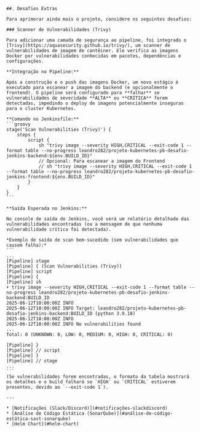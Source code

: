     ##. Desafios Extras

    Para aprimorar ainda mais o projeto, considere os seguintes desafios:

    ### Scanner de Vulnerabilidades (Trivy)

    Para adicionar uma camada de segurança ao pipeline, foi integrado o [Trivy](https://aquasecurity.github.io/trivy/), um scanner de vulnerabilidades de imagem de contêiner. Ele verifica as imagens Docker por vulnerabilidades conhecidas em pacotes, dependências e configurações.

    **Integração no Pipeline:**

    Após a construção e o push das imagens Docker, um novo estágio é executado para escanear a imagem do backend (e opcionalmente o frontend). O pipeline será configurado para **falhar** se vulnerabilidades de severidade **ALTA** ou **CRÍTICA** forem detectadas, impedindo o deploy de imagens potencialmente inseguras para o cluster Kubernetes.

    **Comando no Jenkinsfile:**
    ```groovy
    stage('Scan Vulnerabilities (Trivy)') {
        steps {
            script {
                sh "trivy image --severity HIGH,CRITICAL --exit-code 1 --format table --no-progress leandro282/projeto-kubernetes-pb-desafio-jenkins-backend:${env.BUILD_ID}"
                // Opcional: Para escanear a imagem do Frontend
                // sh "trivy image --severity HIGH,CRITICAL --exit-code 1 --format table --no-progress leandro282/projeto-kubernetes-pb-desafio-jenkins-frontend:${env.BUILD_ID}"
            }
        }
    }
    ```

    **Saída Esperada no Jenkins:**

    No console de saída do Jenkins, você verá um relatório detalhado das vulnerabilidades encontradas (ou a mensagem de que nenhuma vulnerabilidade crítica foi detectada).

    *Exemplo de saída de scan bem-sucedido (sem vulnerabilidades que causem falha):*
    ```
    ...
    [Pipeline] stage
    [Pipeline] { (Scan Vulnerabilities (Trivy))
    [Pipeline] script
    [Pipeline] {
    [Pipeline] sh
    + trivy image --severity HIGH,CRITICAL --exit-code 1 --format table --no-progress leandro282/projeto-kubernetes-pb-desafio-jenkins-backend:BUILD_ID
    2025-06-12T10:00:00Z INFO 
    2025-06-12T10:00:00Z INFO Target: leandro282/projeto-kubernetes-pb-desafio-jenkins-backend:BUILD_ID (python 3.9.18)
    2025-06-12T10:00:00Z INFO 
    2025-06-12T10:00:00Z INFO No vulnerabilities found
    ...
    Total: 0 (UNKNOWN: 0, LOW: 0, MEDIUM: 0, HIGH: 0, CRITICAL: 0)

    [Pipeline] }
    [Pipeline] // script
    [Pipeline] }
    [Pipeline] // stage
    ...
    ```
    (Se vulnerabilidades forem encontradas, o formato da tabela mostrará os detalhes e o build falhará se `HIGH` ou `CRITICAL` estiverem presentes, devido ao `--exit-code 1`).

    ---

    * [Notificações (Slack/Discord)](#notificações-slackdiscord)
    * [Análise de Código Estática (SonarQube)](#análise-de-código-estática-sast-sonarqube)
    * [Helm Chart](#helm-chart)
    
